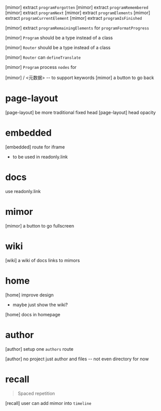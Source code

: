 [mimor] extract `programForgotten`
[mimor] extract `programRemembered`
[mimor] extract `programNext`
[mimor] extract `programElements`
[mimor] extract `programCurrentElement`
[mimor] extract `programIsFinished`

[mimor] extract `programRemainingElements` for `programFormatProgress`

[mimor] `Program` should be a type instead of a class

[mimor] `Router` should be a type instead of a class

[mimor] `Router` can `defineTranslate`

[mimor] `Program` process `nodes` for <metadata>

[mimor] <metadata> / <元数据> -- to support keywords
[mimor] a button to go back

# page-layout

[page-layout] be more traditional fixed head
[page-layout] head opacity

# embedded

[embedded] route for iframe

- to be used in readonly.link

# docs

use readonly.link

# mimor

[mimor] a button to go fullscreen

# wiki

[wiki] a wiki of docs links to mimors

# home

[home] improve design

- maybe just show the wiki?

[home] docs in homepage

# author

[author] setup one `authors` route

[author] no project just author and files -- not even directory for now

# recall

> Spaced repetition

[recall] user can add mimor into `timeline`
